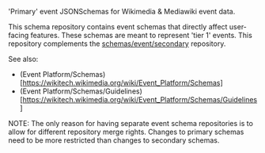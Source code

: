 'Primary' event JSONSchemas for Wikimedia & Mediawiki event data.

This schema repository contains event schemas that directly affect
user-facing features.  These schemas are meant to represent 'tier 1' events.
This repository complements the [schemas/event/secondary](https://gerrit.wikimedia.org/r/plugins/gitiles/schemas/event/secondary/+/master) repository.

See also:
- (Event Platform/Schemas)[https://wikitech.wikimedia.org/wiki/Event_Platform/Schemas]
- (Event Platform/Schemas/Guidelines)[https://wikitech.wikimedia.org/wiki/Event_Platform/Schemas/Guidelines]


NOTE: The only reason for having separate event schema repositories is to
allow for different repository merge rights.  Changes to primary schemas need
to be more restricted than changes to secondary schemas.
